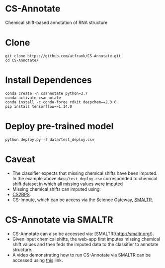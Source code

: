 # CS-Annotate
 Chemical shift-based annotation of RNA structure

# Clone
```
git clone https://github.com/atfrank/CS-Annotate.git
cd CS-Annotate/
```

# Install Dependences
```
conda create -n csannotate python=3.7
conda activate csannotate
conda install -c conda-forge rdkit deepchem==2.3.0
pip install tensorflow==1.14.0
```

# Deploy pre-trained model
```
python deploy.py -f data/test_deploy.csv
```

# Caveat
* The classifier expects that missing chemical shifts have been imputed. In the example above ``data/test_deploy.csv`` corresponded to chemical shift dataset in which all missing values were imputed
* Missing chemical shifts can imputed using:
 * [CS2BPS](https://github.com/atfrank/CS2Structure/tree/master/cs2bps).
 * CS-Impute, which can be access via the Science Gateway, [SMALTR](http://smaltr.org/).

# CS-Annotate via SMALTR
* CS-Annotate can also be accessed via: [SMALTR[(http://smaltr.org/).
* Given input chemical shifts, the web-app first imputes missing chemical shift values and then feds the imputed data to the classifier to annotate structure.
* A video demonstrating how to run CS-Annotate via SMALTR can be accessed using [this](https://youtu.be/ZfpxLe46SvE) link.

